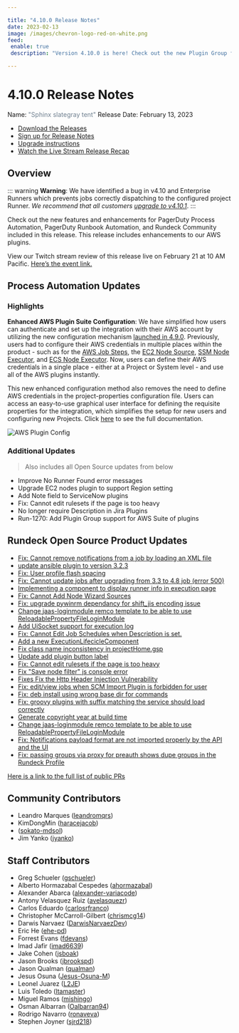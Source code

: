 ```yaml
---

title: "4.10.0 Release Notes"
date: 2023-02-13
image: /images/chevron-logo-red-on-white.png
feed:
 enable: true
 description: "Version 4.10.0 is here! Check out the new Plugin Group for AWS plugins."

---
```


# 4.10.0 Release Notes

Name: <span style="color: slategray"><span class="glyphicon glyphicon-tent"></span> "Sphinx slategray tent"</span>
Release Date: February 13, 2023

- [Download the Releases](https://download.rundeck.com/)
- [Sign up for Release Notes](https://www.rundeck.com/release-notes-signup)
- [Upgrade instructions](/upgrading/)
- [Watch the Live Stream Release Recap](https://youtu.be/stDTPTNZJNM)

## Overview

::: warning
**Warning**: We have identified a bug in v4.10 and Enterprise Runners which prevents jobs correctly dispatching to the configured project Runner. _We recommend that all customers [upgrade to v4.10.1](version-4.10.1.md)_. 
:::

Check out the new features and enhancements for PagerDuty Process Automation, PagerDuty Runbook Automation, and Rundeck Community included in this release. This release includes enhancements to our AWS plugins. 

View our Twitch stream review of this release live on February 21 at 10 AM Pacific. [Here’s the event link.](https://www.twitch.tv/pagerduty/schedule)

## Process Automation Updates

### Highlights

**Enhanced AWS Plugin Suite Configuration**: We have simplified how users can authenticate and set up the integration with their AWS account by utilizing the new configuration mechanism [launched in 4.9.0](/history/4_x/version-4.9.0.md). Previously, users had to configure their AWS credentials in multiple places within the product - such as for the [AWS Job Steps](/manual/job-plugins.md), the [EC2 Node Source](/manual/projects/resource-model-sources/aws.md), [SSM Node Executor](/manual/projects/node-execution/aws-ssm.md), and [ECS Node Executor](/manual/projects/node-execution/aws-ecs.md). Now, users can define their AWS credentials in a single place - either at a Project or System level - and use all of the AWS plugins instantly.

This new enhanced configuration method also removes the need to define AWS credentials in the project-properties configuration file. Users can access an easy-to-use graphical user interface for defining the requisite properties for the integration, which simplifies the setup for new users and configuring new Projects. Click [here](/manual/plugins/aws-plugins-overview) to see the full documentation.

![AWS Plugin Config](/assets/img/relnotes-4.10.0-awsplugingroup.png)

### Additional Updates

> Also includes all Open Source updates from below

* Improve No Runner Found error messages
* Upgrade EC2 nodes plugin to support Region setting
* Add Note field to ServiceNow plugins
* Fix: Cannot edit rulesets if the page is too heavy
* No longer require Description in Jira Plugins
* Run-1270: Add Plugin Group support for AWS Suite of plugins

## Rundeck Open Source Product Updates

* [Fix: Cannot remove notifications from a job by loading an XML file](https://github.com/rundeck/rundeck/pull/8118)
* [update ansible plugin to version 3.2.3](https://github.com/rundeck/rundeck/pull/8117)
* [Fix: User profile flash spacing](https://github.com/rundeck/rundeck/pull/8115)
* [Fix: Cannot update jobs after upgrading from 3.3 to 4.8 job (error 500)](https://github.com/rundeck/rundeck/pull/8112)
* [Implementing a component to display runner info in execution page](https://github.com/rundeck/rundeck/pull/8108)
* [Fix: Cannot Add Node Wizard Sources](https://github.com/rundeck/rundeck/pull/8100)
* [Fix: upgrade pywinrm dependancy for shift_jis encoding issue](https://github.com/rundeck/rundeck/pull/8098)
* [Change jaas-loginmodule remco template to be able to use ReloadablePropertyFileLoginModule](https://github.com/rundeck/rundeck/pull/8094)
* [Add UiSocket support for execution log](https://github.com/rundeck/rundeck/pull/8092)
* [Fix: Cannot Edit Job Schedules when Description is set.](https://github.com/rundeck/rundeck/pull/8091)
* [Add a new ExecutionLifecicleComponent](https://github.com/rundeck/rundeck/pull/8083)
* [Fix class name inconsistency in projectHome.gsp](https://github.com/rundeck/rundeck/pull/8082)
* [Update add plugin button label](https://github.com/rundeck/rundeck/pull/8080)
* [Fix: Cannot edit rulesets if the page is too heavy](https://github.com/rundeck/rundeck/pull/8076)
* [Fix &quot;Save node filter&quot; js console error](https://github.com/rundeck/rundeck/pull/8072)
* [Fixes Fix the Http Header Injection Vulnerability](https://github.com/rundeck/rundeck/pull/8070)
* [Fix: edit/view jobs when SCM Import Plugin is forbidden for user](https://github.com/rundeck/rundeck/pull/8047)
* [Fix: deb install using wrong base dir for commands](https://github.com/rundeck/rundeck/pull/8043)
* [Fix: groovy plugins with suffix matching the service should load correctly](https://github.com/rundeck/rundeck/pull/8034)
* [Generate copyright year at build time](https://github.com/rundeck/rundeck/pull/8033)
* [Change jaas-loginmodule remco template to be able to use ReloadablePropertyFileLoginModule](https://github.com/rundeck/rundeck/pull/8018)
* [Fix: Notifications payload format are not imported properly by the API and the UI](https://github.com/rundeck/rundeck/pull/8005)
* [Fix: passing groups via proxy for preauth shows dupe groups in the Rundeck Profile](https://github.com/rundeck/rundeck/pull/7982)


[Here is a link to the full list of public PRs](https://github.com/rundeck/rundeck/pulls?q=is%3Apr+milestone%3A4.10.0+is%3Aclosed)


## Community Contributors

* Leandro Marques ([leandromqrs](https://github.com/leandromqrs))
* KimDongMin ([haracejacob](https://github.com/haracejacob))
* ([sokato-mdsol](https://github.com/sokato-mdsol))
* Jim Yanko ([jyanko](https://github.com/jyanko))


## Staff Contributors

* Greg Schueler ([gschueler](https://github.com/gschueler))
* Alberto Hormazabal Cespedes ([ahormazabal](https://github.com/ahormazabal))
* Alexander Abarca ([alexander-variacode](https://github.com/alexander-variacode))
* Antony Velasquez Ruiz ([avelasquezr](https://github.com/avelasquezr))
* Carlos Eduardo ([carlosrfranco](https://github.com/carlosrfranco))
* Christopher McCarroll-Gilbert ([chrismcg14](https://github.com/chrismcg14))
* Darwis Narvaez ([DarwisNarvaezDev](https://github.com/DarwisNarvaezDev))
* Eric He ([ehe-pd](https://github.com/ehe-pd))
* Forrest Evans ([fdevans](https://github.com/fdevans))
* Imad Jafir ([imad6639](https://github.com/imad6639))
* Jake Cohen ([jsboak](https://github.com/jsboak))
* Jason Brooks ([jbrookspd](https://github.com/jbrookspd))
* Jason Qualman ([qualman](https://github.com/qualman))
* Jesus Osuna ([Jesus-Osuna-M](https://github.com/Jesus-Osuna-M))
* Leonel Juarez ([L2JE](https://github.com/L2JE))
* Luis Toledo ([ltamaster](https://github.com/ltamaster))
* Miguel Ramos ([mishingo](https://github.com/mishingo))
* Osman Albarran ([Oalbarran94](https://github.com/Oalbarran94))
* Rodrigo Navarro ([ronaveva](https://github.com/ronaveva))
* Stephen Joyner ([sjrd218](https://github.com/sjrd218))

